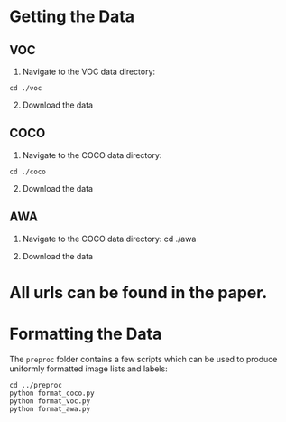 # Getting the Data

## VOC

1. Navigate to the VOC data directory:
```
cd ./voc
```
2. Download the data


## COCO

1. Navigate to the COCO data directory:
```
cd ./coco
```
2. Download the data


## AWA
1. Navigate to the COCO data directory:
cd ./awa

2. Download the data


# All urls can be found in the paper.


# Formatting the Data
The `preproc` folder contains a few scripts which can be used to produce uniformly formatted image lists and labels:
```
cd ../preproc
python format_coco.py
python format_voc.py
python format_awa.py
```

